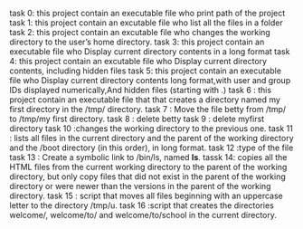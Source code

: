 task 0: this project contain an executable file who print path of the project
task 1: this project contain an excutable file who list all the files in a folder
task 2: this project contain an excutable file who changes the working directory to the user’s home directory.
task 3: this project contain an executable file who Display current directory contents in a long format
task 4: this project contain an excutable file who Display current directory contents, including hidden files
task 5: this project contain an executable file who Display current directory contents long format,with user and group IDs displayed numerically,And hidden files (starting with .)
task 6 : this project contain an executable file that that creates a directory named my first directory in the /tmp/ directory.
task 7 : Move the file betty from /tmp/ to /tmp/my first directory.
task 8 : delete betty
task 9 : delete myfirst directory
task 10 :changes the working directory to the previous one.
task 11 :  lists all files in the current directory and the parent of the working directory and the /boot directory (in this order), in long format.
task 12 :type of the file 
task 13 : Create a symbolic link to /bin/ls, named __ls__.
tassk 14:  copies all the HTML files from the current working directory to the parent of the working directory, but only copy files that did not exist in the parent of the working directory or were newer than the versions in the parent of the working directory.
task 15 : script that moves all files beginning with an uppercase letter to the directory /tmp/u.
task 16 :script that creates the directories welcome/, welcome/to/ and welcome/to/school in the current directory.
